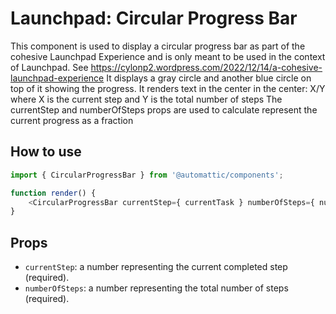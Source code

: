 # Launchpad: Circular Progress Bar

This component is used to display a circular progress bar as part of the cohesive Launchpad Experience and is only meant to be used in the context of Launchpad.
See <https://cylonp2.wordpress.com/2022/12/14/a-cohesive-launchpad-experience>
It displays a gray circle and another blue circle on top of it showing the progress.
It renders text in the center in the center: X/Y where X is the current step and Y is the total number of steps
The currentStep and numberOfSteps props are used to calculate represent the current progress as a fraction

## How to use

```js
import { CircularProgressBar } from '@automattic/components';

function render() {
	<CircularProgressBar currentStep={ currentTask } numberOfSteps={ numberOfTasks } />;
}
```

## Props

- `currentStep`: a number representing the current completed step (required).
- `numberOfSteps`: a number representing the total number of steps (required).
